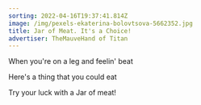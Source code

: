 ```yaml
---
sorting: 2022-04-16T19:37:41.814Z
image: /img/pexels-ekaterina-bolovtsova-5662352.jpg
title: Jar of Meat. It's a Choice!
advertiser: TheMauveHand of Titan
---
```

When you're on a leg and feelin' beat

Here's a thing that you could eat

Try your luck with a Jar of meat!